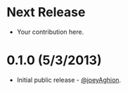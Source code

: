 Next Release
============

* Your contribution here.

0.1.0 (5/3/2013)
================

* Initial public release - [@joeyAghion](https://github.com/joeyAghion).
